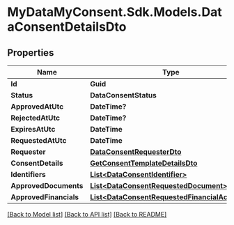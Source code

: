 # MyDataMyConsent.Sdk.Models.DataConsentDetailsDto

## Properties

Name | Type | Description | Notes
------------ | ------------- | ------------- | -------------
**Id** | **Guid** |  | [optional] 
**Status** | **DataConsentStatus** |  | [optional] 
**ApprovedAtUtc** | **DateTime?** |  | [optional] 
**RejectedAtUtc** | **DateTime?** |  | [optional] 
**ExpiresAtUtc** | **DateTime** |  | [optional] 
**RequestedAtUtc** | **DateTime** |  | [optional] 
**Requester** | [**DataConsentRequesterDto**](DataConsentRequesterDto.md) |  | [optional] 
**ConsentDetails** | [**GetConsentTemplateDetailsDto**](GetConsentTemplateDetailsDto.md) |  | [optional] 
**Identifiers** | [**List&lt;DataConsentIdentifier&gt;**](DataConsentIdentifier.md) |  | [optional] 
**ApprovedDocuments** | [**List&lt;DataConsentRequestedDocument&gt;**](DataConsentRequestedDocument.md) |  | [optional] 
**ApprovedFinancials** | [**List&lt;DataConsentRequestedFinancialAccount&gt;**](DataConsentRequestedFinancialAccount.md) |  | [optional] 

[[Back to Model list]](../README.md#documentation-for-models) [[Back to API list]](../README.md#documentation-for-api-endpoints) [[Back to README]](../README.md)

